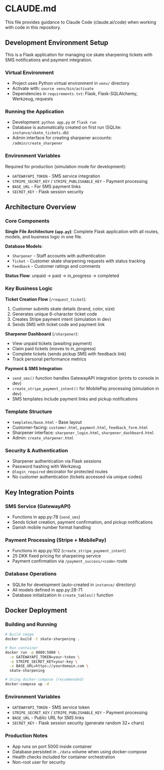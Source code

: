 # CLAUDE.md

This file provides guidance to Claude Code (claude.ai/code) when working with code in this repository.

## Development Environment Setup

This is a Flask application for managing ice skate sharpening tickets with SMS notifications and payment integration.

### Virtual Environment
- Project uses Python virtual environment in `venv/` directory
- Activate with: `source venv/bin/activate`
- Dependencies in `requirements.txt`: Flask, Flask-SQLAlchemy, Werkzeug, requests

### Running the Application
- Development: `python app.py` or `flask run`
- Database is automatically created on first run (SQLite: `instance/skate_tickets.db`)
- Admin interface for creating sharpener accounts: `/admin/create_sharpener`

### Environment Variables
Required for production (simulation mode for development):
- `GATEWAYAPI_TOKEN` - SMS service integration
- `STRIPE_SECRET_KEY` / `STRIPE_PUBLISHABLE_KEY` - Payment processing
- `BASE_URL` - For SMS payment links
- `SECRET_KEY` - Flask session security

## Architecture Overview

### Core Components

**Single File Architecture (`app.py`)**: Complete Flask application with all routes, models, and business logic in one file.

**Database Models**:
- `Sharpener` - Staff accounts with authentication
- `Ticket` - Customer skate sharpening requests with status tracking
- `Feedback` - Customer ratings and comments

**Status Flow**: unpaid → paid → in_progress → completed

### Key Business Logic

**Ticket Creation Flow** (`/request_ticket`):
1. Customer submits skate details (brand, color, size)
2. Generates unique 6-character ticket code
3. Creates Stripe payment intent (simulation in dev)
4. Sends SMS with ticket code and payment link

**Sharpener Dashboard** (`/sharpener`):
- View unpaid tickets (awaiting payment)
- Claim paid tickets (moves to in_progress)
- Complete tickets (sends pickup SMS with feedback link)
- Track personal performance metrics

**Payment & SMS Integration**:
- `send_sms()` function handles GatewayAPI integration (prints to console in dev)
- `create_stripe_payment_intent()` for MobilePay processing (simulation in dev)
- SMS templates include payment links and pickup notifications

### Template Structure
- `templates/base.html` - Base layout
- Customer-facing: `customer.html`, `payment.html`, `feedback_form.html`
- Sharpener interface: `sharpener_login.html`, `sharpener_dashboard.html`
- Admin: `create_sharpener.html`

### Security & Authentication
- Sharpener authentication via Flask sessions
- Password hashing with Werkzeug
- `@login_required` decorator for protected routes
- No customer authentication (tickets accessed via unique codes)

## Key Integration Points

### SMS Service (GatewayAPI)
- Functions in app.py:78 (`send_sms`)
- Sends ticket creation, payment confirmation, and pickup notifications
- Danish mobile number format handling

### Payment Processing (Stripe + MobilePay)
- Functions in app.py:102 (`create_stripe_payment_intent`)
- 25 DKK fixed pricing for sharpening service
- Payment confirmation via `/payment_success/<code>` route

### Database Operations
- SQLite for development (auto-created in `instance/` directory)
- All models defined in app.py:28-71
- Database initialization in `create_tables()` function

## Docker Deployment

### Building and Running
```bash
# Build image
docker build -t skate-sharpening .

# Run container
docker run -p 8080:5000 \
  -e GATEWAYAPI_TOKEN=your-token \
  -e STRIPE_SECRET_KEY=your-key \
  -e BASE_URL=https://yourdomain.com \
  skate-sharpening

# Using docker-compose (recommended)
docker-compose up -d
```

### Environment Variables
- `GATEWAYAPI_TOKEN` - SMS service token
- `STRIPE_SECRET_KEY` / `STRIPE_PUBLISHABLE_KEY` - Payment processing
- `BASE_URL` - Public URL for SMS links  
- `SECRET_KEY` - Flask session security (generate random 32+ chars)

### Production Notes
- App runs on port 5000 inside container
- Database persisted in `./data` volume when using docker-compose
- Health checks included for container orchestration
- Non-root user for security